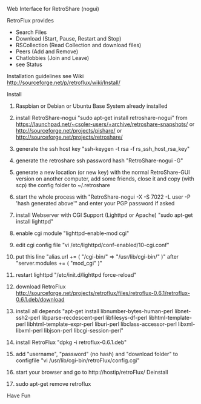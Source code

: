 Web Interface for RetroShare (nogui)

RetroFlux provides
- Search Files
- Download (Start, Pause, Restart and Stop)
- RSCollection (Read Collection and download files)
- Peers (Add and Remove)
- Chatlobbies (Join and Leave)
- see Status

Installation guidelines see Wiki http://sourceforge.net/p/retroflux/wiki/Install/



Install

1) Raspbian or Debian or Ubuntu Base System already installed
2) install RetroShare-nogui "sudo apt-get install retroshare-nogui"
from https://launchpad.net/~csoler-users/+archive/retroshare-snapshots/
or http://sourceforge.net/projects/pishare/
or http://sourceforge.net/projects/retroshare/
3) generate the ssh host key "ssh-keygen -t rsa -f rs_ssh_host_rsa_key"
4) generate the retroshare ssh password hash "RetroShare-nogui -G"
5) generate a new location (or new key) with the normal RetroShare-GUI version on another computer, add some friends, close it and copy (with scp) the config folder to ~/.retroshare
6) start the whole process with "RetroShare-nogui -X -S 7022 -L user -P 'hash generated above'" and enter your PGP password if asked
7) install Webserver with CGI Support (Lighttpd or Apache) "sudo apt-get install lighttpd"
8) enable cgi module "lighttpd-enable-mod cgi"
9) edit cgi config file "vi /etc/lighttpd/conf-enabled/10-cgi.conf"
10) put this line "alias.url += ( "/cgi-bin/" => "/usr/lib/cgi-bin/" )"
after "server.modules += ( "mod_cgi" )"
11) restart lighttpd "/etc/init.d/lighttpd force-reload"
12) download RetroFlux http://sourceforge.net/projects/retroflux/files/retroflux-0.6.1/retroflux-0.6.1.deb/download
13) install all depends "apt-get install
libnumber-bytes-human-perl libnet-ssh2-perl libparse-recdescent-perl libfilesys-df-perl libhtml-template-perl libhtml-template-expr-perl liburi-perl libclass-accessor-perl libxml-libxml-perl libjson-perl libcgi-session-perl"
14) install RetroFlux "dpkg -i retroflux-0.6.1.deb"
15) add "username", "password" (no hash) and "download folder" to configfile "vi /usr/lib/cgi-bin/retroFlux/config.cgi"
16) start your browser and go to http://hostip/retroFlux/
Deinstall

1) sudo apt-get remove retroflux

Have Fun


